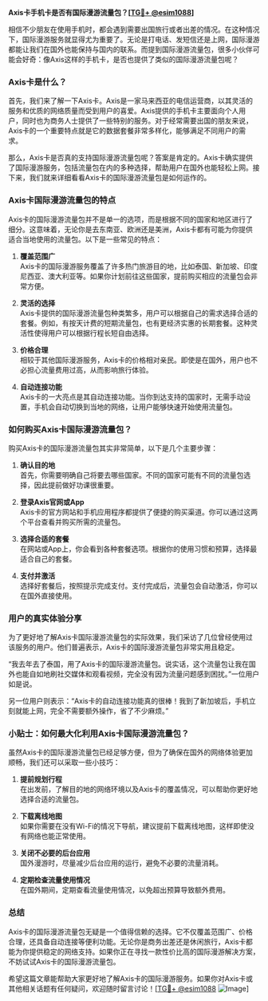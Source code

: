 **Axis卡手机卡是否有国际漫游流量包？[[TG💪+ @esim1088](https://t.me/s/esim1088)]**

相信不少朋友在使用手机时，都会遇到需要出国旅行或者出差的情况。在这种情况下，国际漫游服务就显得尤为重要了。无论是打电话、发短信还是上网，国际漫游都能让我们在国外也能保持与国内的联系。而提到国际漫游流量包，很多小伙伴可能会好奇：像Axis这样的手机卡，是否也提供了类似的国际漫游流量包呢？

### Axis卡是什么？

首先，我们来了解一下Axis卡。Axis是一家马来西亚的电信运营商，以其灵活的服务和优质的网络质量而受到用户的喜爱。Axis提供的手机卡主要面向个人用户，同时也为商务人士提供了一些特别的服务。对于经常需要出国的朋友来说，Axis卡的一个重要特点就是它的数据套餐非常多样化，能够满足不同用户的需求。

那么，Axis卡是否真的支持国际漫游流量包呢？答案是肯定的。Axis卡确实提供了国际漫游服务，包括流量包在内的多种选择，帮助用户在国外也能轻松上网。接下来，我们就来详细看看Axis卡的国际漫游流量包是如何运作的。

### Axis卡国际漫游流量包的特点

Axis卡的国际漫游流量包并不是单一的选项，而是根据不同的国家和地区进行了细分。这意味着，无论你是去东南亚、欧洲还是美洲，Axis卡都有可能为你提供适合当地使用的流量包。以下是一些常见的特点：

1. **覆盖范围广**  
   Axis卡的国际漫游服务覆盖了许多热门旅游目的地，比如泰国、新加坡、印度尼西亚、澳大利亚等。如果你计划前往这些国家，提前购买相应的流量包会非常方便。

2. **灵活的选择**  
   Axis卡提供的国际漫游流量包种类繁多，用户可以根据自己的需求选择合适的套餐。例如，有按天计费的短期流量包，也有更经济实惠的长期套餐。这种灵活性使得用户可以根据行程长短自由选择。

3. **价格合理**  
   相较于其他国际漫游服务，Axis卡的价格相对亲民。即使是在国外，用户也不必担心流量费用过高，从而影响旅行体验。

4. **自动连接功能**  
   Axis卡的一大亮点是其自动连接功能。当你到达支持的国家时，无需手动设置，手机会自动切换到当地的网络，让用户能够快速开始使用流量包。

### 如何购买Axis卡国际漫游流量包？

购买Axis卡的国际漫游流量包其实非常简单，以下是几个主要步骤：

1. **确认目的地**  
   首先，你需要明确自己将要去哪些国家。不同的国家可能有不同的流量包选择，因此提前做好功课很重要。

2. **登录Axis官网或App**  
   Axis卡的官方网站和手机应用程序都提供了便捷的购买渠道。你可以通过这两个平台查看并购买所需的流量包。

3. **选择合适的套餐**  
   在网站或App上，你会看到各种套餐选项。根据你的使用习惯和预算，选择最适合自己的套餐。

4. **支付并激活**  
   选择好套餐后，按照提示完成支付。支付完成后，流量包会自动激活，你可以在国外直接使用。

### 用户的真实体验分享

为了更好地了解Axis卡国际漫游流量包的实际效果，我们采访了几位曾经使用过该服务的用户。他们普遍表示，Axis卡的国际漫游流量包非常实用且稳定。

“我去年去了泰国，用了Axis卡的国际漫游流量包。说实话，这个流量包让我在国外也能自如地刷社交媒体和观看视频，完全没有因为流量问题感到困扰。”一位用户如是说。

另一位用户则表示：“Axis卡的自动连接功能真的很棒！我到了新加坡后，手机立刻就能上网，完全不需要额外操作，省了不少麻烦。”

### 小贴士：如何最大化利用Axis卡国际漫游流量包？

虽然Axis卡的国际漫游流量包已经足够方便，但为了确保在国外的网络体验更加顺畅，我们还可以采取一些小技巧：

1. **提前规划行程**  
   在出发前，了解目的地的网络环境以及Axis卡的覆盖情况，可以帮助你更好地选择合适的流量包。

2. **下载离线地图**  
   如果你需要在没有Wi-Fi的情况下导航，建议提前下载离线地图，这样即使没有网络也能正常使用。

3. **关闭不必要的后台应用**  
   国外漫游时，尽量减少后台应用的运行，避免不必要的流量消耗。

4. **定期检查流量使用情况**  
   在国外期间，定期查看流量使用情况，以免超出预算导致额外费用。

### 总结

Axis卡的国际漫游流量包无疑是一个值得信赖的选择。它不仅覆盖范围广、价格合理，还具备自动连接等便利功能。无论你是商务出差还是休闲旅行，Axis卡都能为你提供稳定的网络支持。如果你正在寻找一款性价比高的国际漫游解决方案，不妨试试Axis卡的国际漫游流量包。

希望这篇文章能帮助大家更好地了解Axis卡的国际漫游服务。如果你对Axis卡或其他相关话题有任何疑问，欢迎随时留言讨论！[[TG💪+ @esim1088](https://t.me/s/esim1088) ![Image](https://i.postimg.cc/4NQfJmqS/Snipaste-2025-05-13-00-14-12.png)]